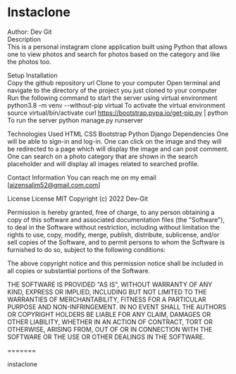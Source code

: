 # Instaclone

Author: Dev Git<br>
Description<br>
This is a personal instagram clone application built using Python that allows one to view photos and search for photos based on the category and like the photos too.

Setup Installation<br>
Copy the github repository url
Clone to your computer
Open terminal and navigate to the directory of the project you just cloned to your computer
Run the following command to start the server using virtual environment python3.8 -m venv --without-pip virtual
To activate the virtual environment source virtual/bin/activate curl https://bootstrap.pypa.io/get-pip.py | python
To run the server
python manage.py runserver

Technologies Used
HTML
CSS
Bootstrap
Python
Django
Dependencies
One will be able to sign-in and log-in.
One can click on the image and they will be redirected to a page which will display the image and can post comment.
One can search on a photo category that are shown in the search placeholder and will display all images related to searched profile.

Contact Information
You can reach me on my email [aizensalim52@gmail.com.com]

License
License MIT Copyright (c) 2022 Dev-Git

Permission is hereby granted, free of charge, to any person obtaining a copy of this software and associated documentation files (the "Software"), to deal in the Software without restriction, including without limitation the rights to use, copy, modify, merge, publish, distribute, sublicense, and/or sell copies of the Software, and to permit persons to whom the Software is furnished to do so, subject to the following conditions:

The above copyright notice and this permission notice shall be included in all copies or substantial portions of the Software.

THE SOFTWARE IS PROVIDED "AS IS", WITHOUT WARRANTY OF ANY KIND, EXPRESS OR IMPLIED, INCLUDING BUT NOT LIMITED TO THE WARRANTIES OF MERCHANTABILITY, FITNESS FOR A PARTICULAR PURPOSE AND NON-INFRINGEMENT. IN NO EVENT SHALL THE AUTHORS OR COPYRIGHT HOLDERS BE LIABLE FOR ANY CLAIM, DAMAGES OR OTHER LIABILITY, WHETHER IN AN ACTION OF CONTRACT, TORT OR OTHERWISE, ARISING FROM, OUT OF OR IN CONNECTION WITH THE SOFTWARE OR THE USE OR OTHER DEALINGS IN THE SOFTWARE.

=======

instaclone
